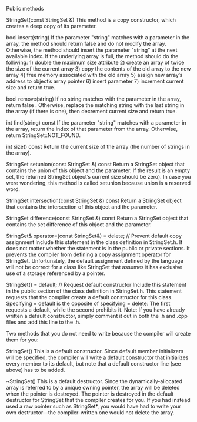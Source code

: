 Public methods

StringSet(const StringSet &)
	This method is a copy constructor, which creates a deep copy of its parameter.

bool insert(string)
	If the parameter "string" matches with a parameter in the array, the method should return false and do not modify the array.
	Otherwise, the method should insert the parameter "string" at the next available index. If the underlying array is full, the method should do the folliwing: 
	1) double the maximum size attribute
	2) create an array of twice the size of the current array
	3) copy the contents of the old array to the new array
	4) free memory associated with the old array
	5) assign new array’s address to object’s array pointer
	6) insert parameter
	7) increment current size and return true.

bool remove(string)
	If no string matches with the parameter in the array, return false .
	Otherwise, replace the matching string with the last string in the array (if there is one), then decrement current size and return true.

int find(string) const
	If the parameter "string" matches with a parameter in the array, return the index of that parameter from the array.
	Otherwise, return StringSet::NOT_FOUND.

int size() const
	Return the current size of the array (the number of strings in the array).

StringSet setunion(const StringSet &) const
	Return a StringSet object that contains the union of this object and the parameter.
	If the result is an empty set, the returned StringSet object’s current size should be zero).
	In case you were wondering, this method is called setunion because union is a reserved word.

StringSet intersection(const StringSet &) const
	Return a StringSet object that contains the intersection of this object and the parameter.

StringSet difference(const StringSet &) const
	Return a StringSet object that contains the set difference of this object and the parameter.

StringSet& operator=(const StringSet&) = delete; // Prevent default copy assignment
	Include this statement in the class definition in StringSet.h. It does not matter whether the statement is in the public or private sections. It prevents the compiler from defining a copy assignment operator for StringSet. Unfortunately, the default assignment defined by the language will not be correct for a class like StringSet that assumes it has exclusive use of a storage referenced by a pointer.

StringSet() = default; // Request default constructor
	Include this statement in the public section of the class definition in StringSet.h. This statement requests that the compiler create a default constructor for this class. Specifying = default is the opposite of specifying = delete: The first requests a default, while the second prohibits it.
	Note: If you have already written a default constructor, simply comment it out in both the .h and .cpp files and add this line to the .h.

Two methods that you do not need to write because the compiler will create them for you:

StringSet()
	This is a default constructor. Since default member initializers will be specified, the compiler will write a default constructor that initializes every member to its default, but note that a default constructor line (see above) has to be added.

~StringSet()
	This is a default destructor. Since the dynamically-allocated array is referred to by a unique owning pointer, the array will be deleted when the pointer is destroyed. The pointer is destroyed in the default destructor for StringSet that the compiler creates for you. If you had instead used a raw pointer such as StringSet*, you would have had to write your own destructor—the compiler-written one would not delete the array.